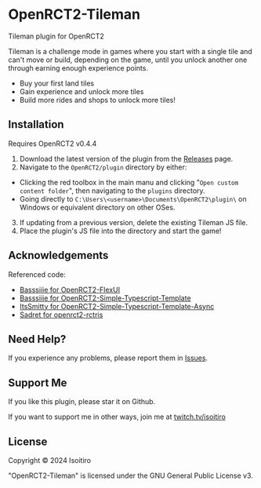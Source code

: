 # OpenRCT2-Tileman
 Tileman plugin for OpenRCT2

Tileman is a challenge mode in games where you start with a single tile and can't move or build, depending on the game, until you unlock another one through earning enough experience points.

* Buy your first land tiles
* Gain experience and unlock more tiles
* Build more rides and shops to unlock more tiles!
## Installation

Requires OpenRCT2 v0.4.4

1. Download the latest version of the plugin from the [Releases](https://github.com/Haruko/OpenRCT2-Tileman/releases/latest) page.
2. Navigate to the `OpenRCT2/plugin` directory by either:
* Clicking the red toolbox in the main manu and clicking "`Open custom content folder`", then navigating to the `plugins` directory.
* Going directly to `C:\Users\<username>\Documents\OpenRCT2\plugin\` on Windows or equivalent directory on other OSes.
3. If updating from a previous version, delete the existing Tileman JS file.
4. Place the plugin's JS file into the directory and start the game!
## Acknowledgements

Referenced code:
 - [Basssiiie for OpenRCT2-FlexUI](https://openrct2plugins.org/plugin/MDEwOlJlcG9zaXRvcnkzOTY0Mzk1OTM=/OpenRCT2-FlexUI)
 - [Basssiiie for OpenRCT2-Simple-Typescript-Template](https://openrct2plugins.org/plugin/R_kgDOJc_Ctg/OpenRCT2-Simple-Typescript-Template)
 - [ItsSmitty for OpenRCT2-Simple-Typescript-Template-Async](https://github.com/ltsSmitty/OpenRCT2-Simple-Typescript-Template-Async/)
 - [Sadret for openrct2-rctris](https://openrct2plugins.org/plugin/R_kgDOLBRY8A/openrct2-rctris)
## Need Help?

If you experience any problems, please report them in [Issues](https://github.com/Haruko/OpenRCT2-Tileman/issues).
## Support Me

If you like this plugin, please star it on Github.

If you want to support me in other ways, join me at [twitch.tv/isoitiro](https://www.twitch.tv/isoitiro)
## License

Copyright © 2024 Isoitiro

"OpenRCT2-Tileman" is licensed under the GNU General Public License v3.